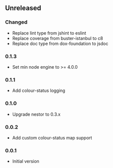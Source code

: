 ## Unreleased

### Changed
- Replace lint type from jshint to eslint
- Replace coverage from buster-istanbul to c8
- Replace doc type from dox-foundation to jsdoc

### 0.1.3
* Set min node engine to >= 4.0.0

### 0.1.1
* Add colour-status logging

### 0.1.0
* Upgrade nestor to 0.3.x

### 0.0.2
* Add custom colour-status map support

### 0.0.1
* Initial version
